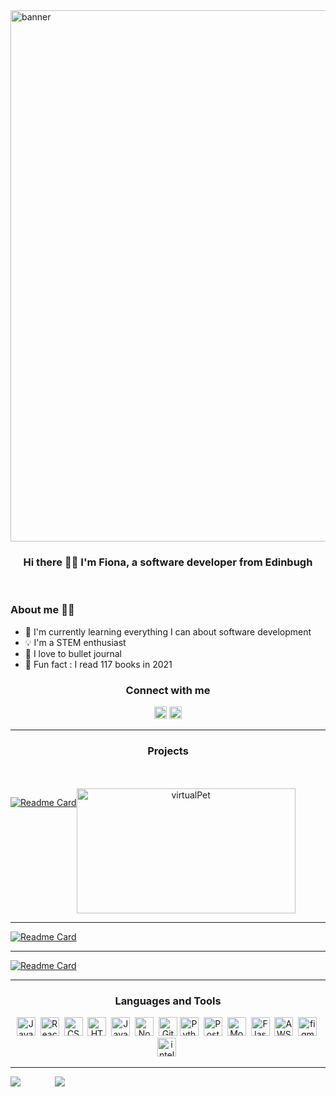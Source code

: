 <img width="850" alt="banner" src="https://media.giphy.com/media/OBmHmvgJuYtPi56Weg/giphy.gif">



<h3 align="center"> Hi there 👋🏻 I'm Fiona, a software developer from Edinbugh </h3>

<br>

### About me 👱🏻‍ 
- 🌱 I'm currently learning everything I can about software development 
-  💡 I'm a STEM enthusiast
-  🌈 I love to bullet journal
- 📖 Fun fact : I read 117 books in 2021

<div align="center">
  <h3> Connect with me </h3> 

[<img src="https://cdn.jsdelivr.net/gh/devicons/devicon/icons/linkedin/linkedin-original.svg" title="Java" alt="Java" width="20" height="20"/>](https://www.linkedin.com/in/fiona-berkery/)
[<img width="20px" src="https://cdn.jsdelivr.net/gh/devicons/devicon/icons/twitter/twitter-original.svg" />](https://twitter.com/fiona_berkery)

</div>

--- 

<h3 align = "center" > Projects </h3>
<br></br>

<div style="display: flex; flex-direction: row" align="center" gap="30px" >

[![Readme Card](https://github-readme-stats.vercel.app/api/pin/?username=fionaberkery&repo=chi-beas&theme=nightowl)](https://github.com/fionaberkery/chi-beas)

<img width="350" height = "200" alt="virtualPet" src="https://user-images.githubusercontent.com/101260084/176013779-408fd056-7fe8-430a-98ee-e872491851d5.png"/>
  
  </div>

---

[![Readme Card](https://github-readme-stats.vercel.app/api/pin/?username=fionaberkery&repo=pet_village&theme=nightowl)](https://github.com/fionaberkery/pet_village)

---

[![Readme Card](https://github-readme-stats.vercel.app/api/pin/?username=fionaberkery&repo=the_retro_box&theme=nightowl)](https://github.com/fionaberkery/the_retro_box)

---

<div align = "center" >

### Languages and Tools

  <img src="https://cdn.jsdelivr.net/gh/devicons/devicon/icons/java/java-original.svg" title="Java" alt="Java" width="30" height="30"/>&nbsp;
  <img src="https://cdn.jsdelivr.net/gh/devicons/devicon/icons/react/react-original.svg" title="React" alt="React" width="30" height="30"/>&nbsp;
  <img src="https://cdn.jsdelivr.net/gh/devicons/devicon/icons/css3/css3-original.svg"  title="CSS3" alt="CSS" width="30" height="30"/>&nbsp;
  <img src="https://cdn.jsdelivr.net/gh/devicons/devicon/icons/html5/html5-original.svg" title="HTML5" alt="HTML" width="30" height="30"/>&nbsp;
  <img src="https://cdn.jsdelivr.net/gh/devicons/devicon/icons/javascript/javascript-original.svg" title="JavaScript" alt="JavaScript" width="30" height="30"/>&nbsp;
  <img src="https://cdn.jsdelivr.net/gh/devicons/devicon/icons/nodejs/nodejs-original.svg" title="NodeJS" alt="NodeJS" width="30" height="30"/>&nbsp;
  <img src="https://cdn.jsdelivr.net/gh/devicons/devicon/icons/git/git-original-wordmark.svg" title="Git" alt="Git" width="30" height="30"/>
  <img src="https://cdn.jsdelivr.net/gh/devicons/devicon/icons/python/python-original.svg" title="Python" alt="Python" width="30" height="30"/>&nbsp;
  <img src="https://cdn.jsdelivr.net/gh/devicons/devicon/icons/postgresql/postgresql-original.svg" title="Postgress" alt="Postgress" width="30" height="30"/>&nbsp;
  <img src="https://cdn.jsdelivr.net/gh/devicons/devicon/icons/mongodb/mongodb-original.svg" title="MongoDB" alt="MongoDB" width="30" height="30"/>&nbsp;
  <img src="https://cdn.jsdelivr.net/gh/devicons/devicon/icons/flask/flask-original-wordmark.svg" title="Flask" alt="Flask" width="30" height="30"/>&nbsp;
  <img src="https://cdn.jsdelivr.net/gh/devicons/devicon/icons/amazonwebservices/amazonwebservices-original-wordmark.svg" title="AWS" alt="AWS" width="30" height="30"/>&nbsp;
   <img src="https://cdn.jsdelivr.net/gh/devicons/devicon/icons/figma/figma-original.svg" title="figma" alt="figma" width="30" height="30"/>&nbsp;
<img src="https://cdn.jsdelivr.net/gh/devicons/devicon/icons/intellij/intellij-original.svg" title="intellij" alt="intellij" width="30" height="30"/>&nbsp;

</div>

---

<div style="display: flex; flex-direction: row" align="center" gap="30px">
 <img class="img" src="https://github-readme-stats.vercel.app/api?username=fionaberkery&theme=nightowl" />
  &nbsp; &nbsp; &nbsp; &nbsp; &nbsp; &nbsp;&nbsp; &nbsp;
 <img class="img" src="https://github-readme-stats.vercel.app/api/top-langs/?username=fionaberkery&layout=compact&theme=nightowl" />
</div>



